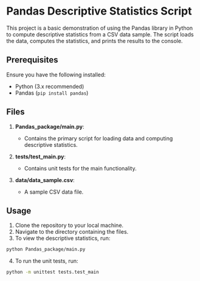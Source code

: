 # Pandas Descriptive Statistics Script

This project is a basic demonstration of using the Pandas library in Python to compute descriptive statistics from a CSV data sample. The script loads the data, computes the statistics, and prints the results to the console.

## Prerequisites

Ensure you have the following installed:
- Python (3.x recommended)
- Pandas (`pip install pandas`)

## Files

1. **Pandas_package/main.py**:
   - Contains the primary script for loading data and computing descriptive statistics.
   
2. **tests/test_main.py**:
   - Contains unit tests for the main functionality.
   
3. **data/data_sample.csv**:
   - A sample CSV data file.

## Usage

1. Clone the repository to your local machine.
2. Navigate to the directory containing the files.
3. To view the descriptive statistics, run:
```bash
python Pandas_package/main.py
```
4. To run the unit tests, run:
```bash
python -m unittest tests.test_main
```